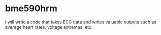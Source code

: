# bme590hrm
I will write a code that takes ECG data and writes valuable outputs such as average heart rates, voltage extremes, etc.
